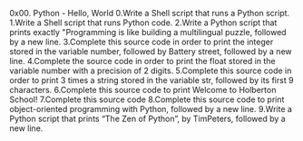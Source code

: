 0x00. Python - Hello, World
0.Write a Shell script that runs a Python script.
1.Write a Shell script that runs Python code.
2.Write a Python script that prints exactly "Programming is like building a multilingual puzzle, followed by a new line.
3.Complete this source code in order to print the integer stored in the variable number, followed by Battery street, followed by a new line.
4.Complete the source code in order to print the float stored in the variable number with a precision of 2 digits.
5.Complete this source code in order to print 3 times a string stored in the variable str, followed by its first 9 characters.
6.Complete this source code to print Welcome to Holberton School!
7.Complete this source code
8.Complete this source code to print object-oriented programming with Python, followed by a new line.
9.Write a Python script that prints “The Zen of Python”, by TimPeters, followed by a new line.
